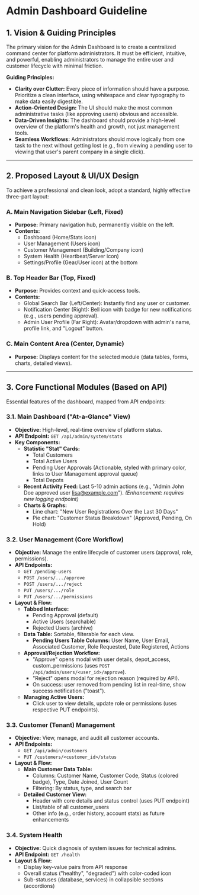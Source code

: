 # Admin Dashboard Guideline

## 1. Vision & Guiding Principles

The primary vision for the Admin Dashboard is to create a centralized command center for platform administrators. It must be efficient, intuitive, and powerful, enabling administrators to manage the entire user and customer lifecycle with minimal friction.

**Guiding Principles:**
- **Clarity over Clutter:** Every piece of information should have a purpose. Prioritize a clean interface, using whitespace and clear typography to make data easily digestible.
- **Action-Oriented Design:** The UI should make the most common administrative tasks (like approving users) obvious and accessible.
- **Data-Driven Insights:** The dashboard should provide a high-level overview of the platform's health and growth, not just management tools.
- **Seamless Workflows:** Administrators should move logically from one task to the next without getting lost (e.g., from viewing a pending user to viewing that user's parent company in a single click).

---

## 2. Proposed Layout & UI/UX Design

To achieve a professional and clean look, adopt a standard, highly effective three-part layout:

### A. Main Navigation Sidebar (Left, Fixed)
- **Purpose:** Primary navigation hub, permanently visible on the left.
- **Contents:**
  - Dashboard (Home/Stats icon)
  - User Management (Users icon)
  - Customer Management (Building/Company icon)
  - System Health (Heartbeat/Server icon)
  - Settings/Profile (Gear/User icon) at the bottom

### B. Top Header Bar (Top, Fixed)
- **Purpose:** Provides context and quick-access tools.
- **Contents:**
  - Global Search Bar (Left/Center): Instantly find any user or customer.
  - Notification Center (Right): Bell icon with badge for new notifications (e.g., users pending approval).
  - Admin User Profile (Far Right): Avatar/dropdown with admin's name, profile link, and "Logout" button.

### C. Main Content Area (Center, Dynamic)
- **Purpose:** Displays content for the selected module (data tables, forms, charts, detailed views).

---

## 3. Core Functional Modules (Based on API)

Essential features of the dashboard, mapped from API endpoints:

### 3.1. Main Dashboard ("At-a-Glance" View)
- **Objective:** High-level, real-time overview of platform status.
- **API Endpoint:** `GET /api/admin/system/stats`
- **Key Components:**
  - **Statistic "Stat" Cards:**
    - Total Customers
    - Total Active Users
    - Pending User Approvals (Actionable, styled with primary color, links to User Management approval queue)
    - Total Depots
  - **Recent Activity Feed:** Last 5-10 admin actions (e.g., "Admin John Doe approved user lisa@example.com"). *(Enhancement: requires new logging endpoint)*
  - **Charts & Graphs:**
    - Line chart: "New User Registrations Over the Last 30 Days"
    - Pie chart: "Customer Status Breakdown" (Approved, Pending, On Hold)

### 3.2. User Management (Core Workflow)
- **Objective:** Manage the entire lifecycle of customer users (approval, role, permissions).
- **API Endpoints:**
  - `GET /pending-users`
  - `POST /users/.../approve`
  - `POST /users/.../reject`
  - `PUT /users/.../role`
  - `PUT /users/.../permissions`
- **Layout & Flow:**
  - **Tabbed Interface:**
    - Pending Approval (default)
    - Active Users (searchable)
    - Rejected Users (archive)
  - **Data Table:** Sortable, filterable for each view.
    - **Pending Users Table Columns:** User Name, User Email, Associated Customer, Role Requested, Date Registered, Actions
  - **Approval/Rejection Workflow:**
    - "Approve" opens modal with user details, depot_access, custom_permissions (uses `POST /api/admin/users/<user_id>/approve`).
    - "Reject" opens modal for rejection reason (required by API).
    - On success: user removed from pending list in real-time, show success notification ("toast").
  - **Managing Active Users:**
    - Click user to view details, update role or permissions (uses respective PUT endpoints).

### 3.3. Customer (Tenant) Management
- **Objective:** View, manage, and audit all customer accounts.
- **API Endpoints:**
  - `GET /api/admin/customers`
  - `PUT /customers/<customer_id>/status`
- **Layout & Flow:**
  - **Main Customer Data Table:**
    - Columns: Customer Name, Customer Code, Status (colored badge), Type, Date Joined, User Count
    - Filtering: By status, type, and search bar
  - **Detailed Customer View:**
    - Header with core details and status control (uses PUT endpoint)
    - List/table of all customer_users
    - Other info (e.g., order history, account stats) as future enhancements

### 3.4. System Health
- **Objective:** Quick diagnosis of system issues for technical admins.
- **API Endpoint:** `GET /health`
- **Layout & Flow:**
  - Display key-value pairs from API response
  - Overall status ("healthy", "degraded") with color-coded icon
  - Sub-statuses (database, services) in collapsible sections (accordions)